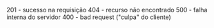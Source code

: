 201 - sucesso na requisição
404 - recurso não encontrado
500 - falha interna do servidor
400 - bad request ("culpa" do cliente)